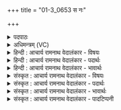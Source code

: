 +++
title = "01-3_0653 स नः"

+++
<details><summary>पदपाठः</summary>

सः꣢। नः꣣। पवस्व। श꣢म्। ग꣡वे꣢꣯। शम्। ज꣡नाय꣢꣯। शम्। अ꣡र्वते꣢꣯। शम्। रा꣣जन्। ओ꣡ष꣢꣯धीभ्यः। ओ꣡ष꣢꣯। धी꣣भ्यः। ६५३।
</details>

<details><summary>अधिमन्त्रम् (VC)</summary>

- पवमानः सोमः
- असितः काश्यपो देवलो वा
- गायत्री
- षड्जः
</details>

<details><summary>हिन्दी : आचार्य रामनाथ वेदालंकार - विषयः</summary>

अगले मन्त्र में परमेश्वर से प्रार्थना की गयी है।
</details>

<details><summary>हिन्दी : आचार्य रामनाथ वेदालंकार - पदार्थः</summary>

पदार्थान्वय -  हे (राजन्) विश्व के सम्राट् परमात्मन् ! (सः) वह प्रसिद्ध आप (नः) हमारे (गवे) गाय,वाणी और इन्द्रियों आदि के लिए (शम्) कल्याण को,(जनाय) माता,पिता,पुत्र,पौत्र,पत्नी,सेवक आदि जनों के लिए (शम्) कल्याण को, (अर्वते) घोड़े,प्राण और शत्रुहिंसक वीर के लिए (शम्) कल्याण को, (ओषधीभ्यः) धान,जौ,गेहूँ,लता,गुल्म,वृक्ष,वनस्पति आदियों के लिए और दोषनिवारक शुद्ध चित्तवृत्तियों के लिए (शम्) कल्याण को (पवस्व) बरसाइये ॥३॥
</details>

<details><summary>हिन्दी : आचार्य रामनाथ वेदालंकार - भावार्थः</summary>

भावार्थ -  परमेश्वर की उपासना से सबको शारीरिक,मानसिक,आत्मिक,पारिवारिक,सामाजिक और राष्ट्रिय कल्याण प्राप्त करना योग्य है ॥३॥
</details>

<details><summary>संस्कृत : आचार्य रामनाथ वेदालंकार - विषयः</summary>

अथ परमेश्वरः प्रार्थ्यते।
</details>

<details><summary>संस्कृत : आचार्य रामनाथ वेदालंकार - पदार्थः</summary>

पदार्थान्वय -  हे (राजन्) विश्वसम्राट् परमात्मन् ! (सः) प्रसिद्धः त्वम् (नः)अस्माकम्(गवे) धेनवे,वाचे,इन्द्रियादिकाय वा (शम्) कल्याणम्, (जनाय) मातापितृपुत्रपौत्रकलत्रसेवकादिजनाय (शम्) कल्याणम्, (अर्वते) अश्वाय,प्राणाय,शत्रुहिंसकाय वीराय वा (शम्) कल्याणम्, (ओषधीभ्यः) व्रीहियवगोधूमलतागुल्मवृक्षवनस्पत्यादिभ्यो दोषनिवारिकाभ्यः शुद्धचित्तवृत्तिभ्यो वा (शम्) कल्याणम् (पवस्व) प्रक्षारय।[ओषधय ओषद् धयन्तीति वा,ओषत्येना धयन्तीति वा,दोषं धयन्तीति वा। निरु० ९।२७]॥३॥
</details>

<details><summary>संस्कृत : आचार्य रामनाथ वेदालंकार - भावार्थः</summary>

भावार्थ -  परमेश्वरोपासनेन सर्वैर्दैहिकं मानसमात्मिकं पारिवारिकं सामाजिकं राष्ट्रियं च कल्याणं प्राप्तुं योग्यम् ॥३॥
</details>

<details><summary>संस्कृत : आचार्य रामनाथ वेदालंकार - पादटिप्पनी</summary>

टिप्पनी -   १. ऋ० ९।११।३।
</details>